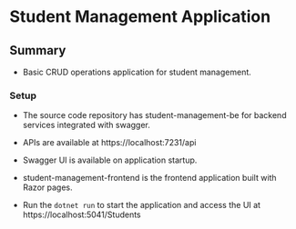 # Student Management Application

## Summary

* Basic CRUD operations application for student management.

### Setup
* The source code repository has student-management-be for backend services integrated with swagger. 
* APIs are available at https://localhost:7231/api

* Swagger UI is available on application startup.

* student-management-frontend is the frontend application built with Razor pages.

* Run the ```dotnet run``` to start the application and access the UI at https://localhost:5041/Students